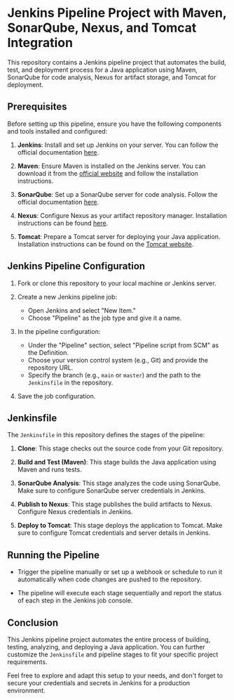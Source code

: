 # Jenkins Pipeline Project with Maven, SonarQube, Nexus, and Tomcat Integration

This repository contains a Jenkins pipeline project that automates the build, test, and deployment process for a Java application using Maven, SonarQube for code analysis, Nexus for artifact storage, and Tomcat for deployment.

## Prerequisites

Before setting up this pipeline, ensure you have the following components and tools installed and configured:

1. **Jenkins**: Install and set up Jenkins on your server. You can follow the official documentation [here](https://www.jenkins.io/doc/book/installing/).

2. **Maven**: Ensure Maven is installed on the Jenkins server. You can download it from the [official website](https://maven.apache.org/download.cgi) and follow the installation instructions.

3. **SonarQube**: Set up a SonarQube server for code analysis. Follow the official documentation [here](https://docs.sonarqube.org/latest/setup/get-started-2-minutes/).

4. **Nexus**: Configure Nexus as your artifact repository manager. Installation instructions can be found [here](https://help.sonatype.com/repomanager3/installation).

5. **Tomcat**: Prepare a Tomcat server for deploying your Java application. Installation instructions can be found on the [Tomcat website](http://tomcat.apache.org/).

## Jenkins Pipeline Configuration

1. Fork or clone this repository to your local machine or Jenkins server.

2. Create a new Jenkins pipeline job:
   - Open Jenkins and select "New Item."
   - Choose "Pipeline" as the job type and give it a name.

3. In the pipeline configuration:
   - Under the "Pipeline" section, select "Pipeline script from SCM" as the Definition.
   - Choose your version control system (e.g., Git) and provide the repository URL.
   - Specify the branch (e.g., `main` or `master`) and the path to the `Jenkinsfile` in the repository.

4. Save the job configuration.

## Jenkinsfile

The `Jenkinsfile` in this repository defines the stages of the pipeline:

1. **Clone**: This stage checks out the source code from your Git repository.

2. **Build and Test (Maven)**: This stage builds the Java application using Maven and runs tests.

3. **SonarQube Analysis**: This stage analyzes the code using SonarQube. Make sure to configure SonarQube server credentials in Jenkins.

4. **Publish to Nexus**: This stage publishes the build artifacts to Nexus. Configure Nexus credentials in Jenkins.

5. **Deploy to Tomcat**: This stage deploys the application to Tomcat. Make sure to configure Tomcat credentials and server details in Jenkins.

## Running the Pipeline

- Trigger the pipeline manually or set up a webhook or schedule to run it automatically when code changes are pushed to the repository.

- The pipeline will execute each stage sequentially and report the status of each step in the Jenkins job console.

## Conclusion

This Jenkins pipeline project automates the entire process of building, testing, analyzing, and deploying a Java application. You can further customize the `Jenkinsfile` and pipeline stages to fit your specific project requirements.

Feel free to explore and adapt this setup to your needs, and don't forget to secure your credentials and secrets in Jenkins for a production environment.
